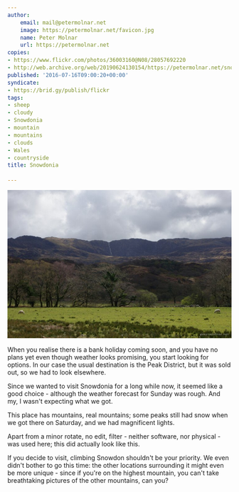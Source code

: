 ```yaml
---
author:
    email: mail@petermolnar.net
    image: https://petermolnar.net/favicon.jpg
    name: Peter Molnar
    url: https://petermolnar.net
copies:
- https://www.flickr.com/photos/36003160@N08/28057692220
- http://web.archive.org/web/20190624130154/https://petermolnar.net/snowdonia/
published: '2016-07-16T09:00:20+00:00'
syndicate:
- https://brid.gy/publish/flickr
tags:
- sheep
- cloudy
- Snowdonia
- mountain
- mountains
- clouds
- Wales
- countryside
title: Snowdonia

---
```


![](snowdonia.jpg)

When you realise there is a bank holiday coming soon, and you have no
plans yet even though weather looks promising, you start looking for
options. In our case the usual destination is the Peak District, but it
was sold out, so we had to look elsewhere.

Since we wanted to visit Snowdonia for a long while now, it seemed like
a good choice - although the weather forecast for Sunday was rough. And
my, I wasn't expecting what we got.

This place has mountains, real mountains; some peaks still had snow when
we got there on Saturday, and we had magnificent lights.

Apart from a minor rotate, no edit, filter - neither software, nor
physical - was used here; this did actually look like this.

If you decide to visit, climbing Snowdon shouldn't be your priority. We
even didn't bother to go this time: the other locations surrounding it
might even be more unique - since if you're on the highest mountain, you
can't take breathtaking pictures of the other mountains, can you?